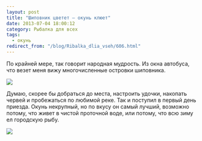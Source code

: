 ```yaml
---
layout: post
title: "Шиповник цветет — окунь клюет"
date: 2013-07-04 18:00:12
category: Рыбалка для всех
tags:
  - окунь
redirect_from: "/blog/Ribalka_dlia_vseh/606.html"
---
```

По крайней мере, так говорит народная мудрость. Из окна автобуса, что
везет меня вижу многочисленные островки шиповника.

![](http://fishingguru.ru/uploads/images/00/00/01/2013/08/15/625581.jpg)

Думаю, скорее бы добраться до места, настроить удочки, накопать червей и
пробежаться по любимой реке. Так и поступил в первый день приезда. Окунь
некрупный, но по вкусу он самый лучший, возможно потому, что живет в
чистой проточной воде, или потому, что всю зиму ел городскую рыбу.

![](http://fishingguru.ru/uploads/images/00/00/01/2013/08/15/69c9d6.jpg)
